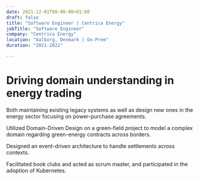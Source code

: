 ```yaml
---
date: 2021-12-01T00:00:00+01:00
draft: false
title: "Software Engineer | Centrica Energy"
jobTitle: "Software Engineer"
company: "Centrica Energy"
location: "Aalborg, Denmark | On-Prem"
duration: "2021-2022"

---
```

# Driving domain understanding in energy trading
Both maintaining existing legacy systems as well as design new ones in the energy sector focusing on power-purchase agreements.

Utilized Domain-Driven Design on a green-field project to model a complex domain regarding green-energy contracts across borders.

Designed an event-driven architecture to handle settlements across contexts.

Facilitated book clubs and acted as scrum master, and participated in the adoption of Kubernetes.